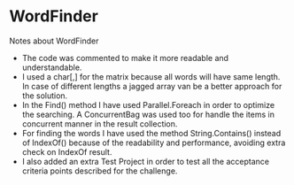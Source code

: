 # WordFinder
Notes about WordFinder
-	The code was commented to make it more readable and understandable. 
-	I used a char[,] for the matrix because all words will have same length. In case of different lengths a jagged array van be a better approach for the solution.
-	In the Find() method I have used Parallel.Foreach in order to optimize the searching.  A ConcurrentBag was used too for handle the items in concurrent manner in the result collection.
-	For finding the words I have used the method String.Contains() instead of IndexOf() because of the readability and performance, avoiding extra check on IndexOf result.
-	I also added an extra Test Project in order to test all the acceptance criteria points described for the challenge.

